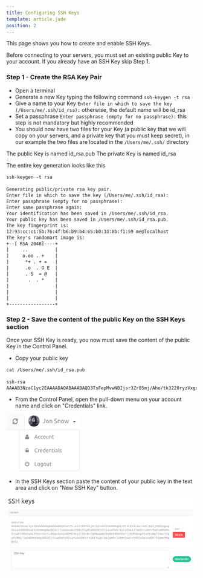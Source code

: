 ```yaml
---
title: Configuring SSH Keys
template: article.jade
position: 2
---
```


This page shows you how to create and enable SSH Keys.

Before connecting to your servers, you must set an existing public Key to your account. If you already have an SSH Key skip Step 1.

### Step 1 - Create the RSA Key Pair

- Open a terminal
- Generate a new Key typing the following command `ssh-keygen -t rsa`
- Give a name to your Key `Enter file in which to save the key (/Users/me/.ssh/id_rsa):` otherwise, the default name will be id_rsa
- Set a passphrase `Enter passphrase (empty for no passphrase):` this step is not mandatory but highly recommended
- You should now have two files for your Key (a public key that we will copy on your servers, and a private key that you must keep secret), in our example the two files are located in the `/Users/me/.ssh/` directory
 
The public Key is named id_rsa.pub 
The private Key is named id_rsa

The entire key generation looks like this

```
ssh-keygen -t rsa

Generating public/private rsa key pair.
Enter file in which to save the key (/Users/me/.ssh/id_rsa):
Enter passphrase (empty for no passphrase):
Enter same passphrase again:
Your identification has been saved in /Users/me/.ssh/id_rsa.
Your public key has been saved in /Users/me/.ssh/id_rsa.pub.
The key fingerprint is:
12:93:cc:c1:5b:76:4f:b6:b9:b4:65:b0:33:8b:f1:59 me@localhost
The key's randomart image is:
+--[ RSA 2048]----+
|     ..          |
|     o.oo . +    |
|      *+ . + =   |
|      .o  . O E  |
|      . S  = @   |
|       .  . *    |
|                 |
|                 |
|                 |
+-----------------+
```

### Step 2 - Save the content of the public Key on the SSH Keys section

Once your SSH Key is ready, you now must save the content of the public Key in the Control Panel.

- Copy your public key

```
cat /Users/me/.ssh/id_rsa.pub

ssh-rsa AAAAB3NzaC1yc2EAAAADAQABAAABAQD3TsFepMvwNBIjsr3Zr85mj/Aho/tk3220ryzVxgxR44EWz9xe8YhUt0Tg08e4pHns8DV6UnGwDeGLtxNwSFZlh1Zox3jACHL2dId04NAjLno1MsddByudPB7UpRu+nUjN7b8/rIAjXNu4k7H+E1QEz8P7giPiql2YMxURO9TV0tbl4M9hNG0/S6ka/naF8pIUnz7Um1nHGiBsMh9IyJAMhdWJ1nN3p1dnG3ixvyf1Mb8+7sbHjRgdUA3L8/HTBOCp+twB9uG+GfFEdheyHcnbxdtkByLzx2GbEnLNZZ99pF9i/cdpcaWCpnnqf/6TNVpFyCWhSfBq8+4OKUHt5vDB
```
- From the Control Panel, open the pull-down menu on your account name and click on "Credentials" link.

![My account](../images/my_account.png "My account")

- In the SSH Keys section paste the content of your public key in the text area and click on "New SSH Key" button.

![My account](../images/ssh_keys.png "SSH Keys")


